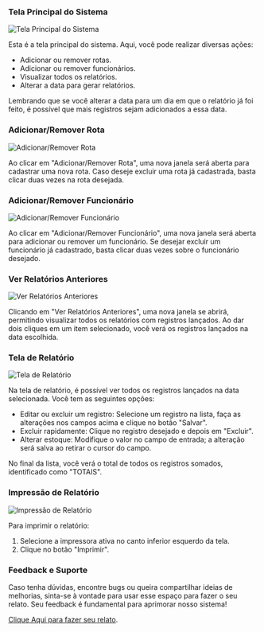### Tela Principal do Sistema

![Tela Principal do Sistema](https://github.com/marlon307/rlatorio/blob/master/Assets/Home.png)

Esta é a tela principal do sistema. Aqui, você pode realizar diversas ações:

- Adicionar ou remover rotas.
- Adicionar ou remover funcionários.
- Visualizar todos os relatórios.
- Alterar a data para gerar relatórios.

Lembrando que se você alterar a data para um dia em que o relatório já foi feito, é possível que mais registros sejam adicionados a essa data.

### Adicionar/Remover Rota

![Adicionar/Remover Rota](https://github.com/marlon307/rlatorio/blob/master/Assets/Add-Remove%20Route.png)

Ao clicar em "Adicionar/Remover Rota", uma nova janela será aberta para cadastrar uma nova rota. Caso deseje excluir uma rota já cadastrada, basta clicar duas vezes na rota desejada.

### Adicionar/Remover Funcionário

![Adicionar/Remover Funcionário](https://github.com/marlon307/rlatorio/blob/master/Assets/Add-Remove%20Employee.png)

Ao clicar em "Adicionar/Remover Funcionário", uma nova janela será aberta para adicionar ou remover um funcionário. Se desejar excluir um funcionário já cadastrado, basta clicar duas vezes sobre o funcionário desejado.


### Ver Relatórios Anteriores

![Ver Relatórios Anteriores](https://github.com/marlon307/rlatorio/blob/master/Assets/View%20Reports.png)

Clicando em "Ver Relatórios Anteriores", uma nova janela se abrirá, permitindo visualizar todos os relatórios com registros lançados. Ao dar dois cliques em um item selecionado, você verá os registros lançados na data escolhida.

### Tela de Relatório

![Tela de Relatório](https://github.com/marlon307/rlatorio/blob/master/Assets/View%20Report%20Date.png)

Na tela de relatório, é possível ver todos os registros lançados na data selecionada. Você tem as seguintes opções:

- Editar ou excluir um registro: Selecione um registro na lista, faça as alterações nos campos acima e clique no botão "Salvar".
- Excluir rapidamente: Clique no registro desejado e depois em "Excluir".
- Alterar estoque: Modifique o valor no campo de entrada; a alteração será salva ao retirar o cursor do campo.

No final da lista, você verá o total de todos os registros somados, identificado como "TOTAIS".

### Impressão de Relatório

![Impressão de Relatório](https://github.com/marlon307/rlatorio/blob/master/Assets/Print%20Reports.png)

Para imprimir o relatório:

1. Selecione a impressora ativa no canto inferior esquerdo da tela.
2. Clique no botão "Imprimir".

### Feedback e Suporte

Caso tenha dúvidas, encontre bugs ou queira compartilhar ideias de melhorias,
sinta-se à vontade para usar esse espaço para fazer o seu relato. Seu feedback
é fundamental para aprimorar nosso sistema!

[Clique Aqui para fazer seu relato](https://github.com/marlon307/rlatorio/issues).
